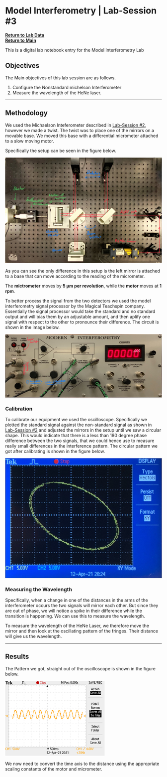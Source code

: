 # Model Interferometry | Lab-Session #3

**[Return to Lab Data](https://github.com/PanosEconomou/advanced-lab/tree/main/3.Interferometry/1.Lab-Data)**\
**[Return to Main](https://github.com/PanosEconomou/advanced-lab)**

This is a digital lab notebook entry for the Model Interferometry Lab

## Objectives

The Main objectives of this lab session are as follows.

1. Configure the Nonstandard michelson Interferometer
2. Measure the wavelength of the HeNe laser.

---

## Methodology

We used the Michaelson Inteferometer described in [Lab-Session #2](https://github.com/PanosEconomou/advanced-lab/tree/main/3.Interferometry/1.Lab-Data/2.INTERFEROMETRY__Apr-07-2021__14-57-05), however we made a twist. The twist was to place one of the mirrors on a movable base. We moved this base with a differential micrometer attached to a slow moving motor.

Specifically the setup can be seen in the figure below.

![Interferometer Setup](Figures/setup.jpg)

As you can see the only difference in this setup is the left mirror is attached to a base that can move according to the reading of the micrometer.

The **mictrometer** moves by **5 μm per revolution**, while the **motor** moves at **1 rpm**.

To better process the signal from the two detectors we used the model interferometry signal processor by the Magical Teachspin company. Essentially the signal processor would take the standard and no standard output and will bias them by an adjustable amount, and then aplify one signal with respect to the other to pronounce their difference. The circuit is shown in the image below.

![Signal Processing Circuit](Figures/circuit.jpg)

### Calibration

To calibrate our equipment we used the oscilloscope. Specifically we plotted the standard signal against the non-standard signal as shown in [Lab-Session #2](https://github.com/PanosEconomou/advanced-lab/tree/main/3.Interferometry/1.Lab-Data/2.INTERFEROMETRY__Apr-07-2021__14-57-05) and adjusted the mirrors in the setup until we saw a circular shape. This would indicate that there is a less than 180 degree phase difference between the two signals, that we could hence use to measure really small differences in the interference pattern. The circular pattern we got after calibrating is shown in the figure below.

![Calibration Signal](Figures/calibration-signal.jpg)

### Measuring the Wavelength

Specifically, when a change in one of the distances in the arms of the interferometer occurs the two signals will mirror each other. But since they are out of phase, we will notice a spike in their difference while the transition is happening. We can use this to measure the wavelength.

To measure the wavelength of the HeNe Laser, we therefore move the mirror and then look at the oscillating pattern of the fringes. Their distance will give us the wavelength.

---

## Results

The Pattern we got, straight out of the oscilloscope is shown in the figure below.

![Results](Figures/results.bmp)

We now need to convert the time axis to the distance using the appropriate scaling constants of the motor and micrometer.
